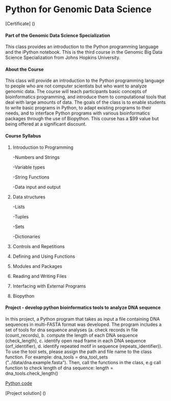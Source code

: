 # Python for Genomic Data Science

[Certificate] ()

#### Part of the Genomic Data Science Specialization

This class provides an introduction to the Python programming language and the iPython notebook. This is the third course in the Genomic Big Data Science Specialization from Johns Hopkins University.

#### About the Course
This class will provide an introduction to the Python programming language to people who are not computer scientists but who want to analyze genomic data. The course will teach participants basic concepts of bioinformatics programming, and introduce them to computational tools that deal with large amounts of data. The goals of the class is to enable students to write basic programs in Python, to adapt existing programs to their needs, and to interface Python programs with various bioinformatics packages through the use of Biopython. This course has a $99 value but being offered at a significant discount.

#### Course Syllabus
1. Introduction to Programming

   -Numbers and Strings

   -Variable types

   -String Functions

   -Data input and output

2. Data structures

   -Lists

   -Tuples

   -Sets

   -Dictionaries

3. Controls and Repetitions

4. Defining and Using Functions

5. Modules and Packages

6. Reading and Writing Files

7. Interfacing with External Programs

8. Biopython

#### Project - develop python bioinformatics tools to analyze DNA sequence 
In this project, a Python program that takes as input a file containing DNA sequences in multi-FASTA format was developed. The program includes a set of tools for dna sequence analyses (a. check records in file (count_records), b. compute the length of each DNA sequence (check_length), c. identify open read frame in each DNA sequence (orf_identifier), d. identify repeated motif in sequence (repeats_identifier)). To use the tool  sets, please assign the path and file name to the class function. For example: dna_tools = dna_tool_sets ("../data/dna.example.fasta"). Then, call the functions in the class, e.g call function to check length of dna sequence: length = dna_tools.check_length()

[Python code](https://github.com/lanttern/Genomic-Data-Science/blob/master/Course3_Python%20for%20Genomic%20Data%20Science/Python%20Project/script/dna_tools.py)

[Project solution] ()

